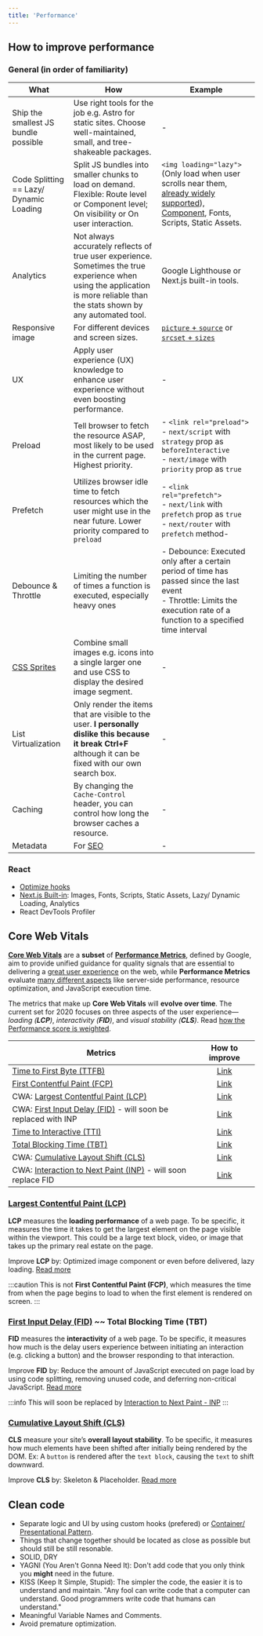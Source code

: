 ```yaml
---
title: 'Performance'
---
```


## How to improve performance

### General (in order of familiarity)

| What                                                      | How                                                                                                                                                                           | Example                                                                                                                                                                                                                               |
| --------------------------------------------------------- | ----------------------------------------------------------------------------------------------------------------------------------------------------------------------------- | ------------------------------------------------------------------------------------------------------------------------------------------------------------------------------------------------------------------------------------- |
| Ship the smallest JS bundle possible                      | Use right tools for the job e.g. Astro for static sites. Choose well-maintained, small, and tree-shakeable packages.                                                          | -                                                                                                                                                                                                                                     |
| Code Splitting == Lazy/ Dynamic Loading                   | Split JS bundles into smaller chunks to load on demand. Flexible: Route level or Component level; On visibility or On user interaction.                                       | `<img loading="lazy">` (Only load when user scrolls near them, [already widely supported](https://caniuse.com/loading-lazy-attr)), [Component](../React/react-snippets.mdx#lazy-load--component-maps), Fonts, Scripts, Static Assets. |
| Analytics                                                 | Not always accurately reflects of true user experience. Sometimes the true experience when using the application is more reliable than the stats shown by any automated tool. | Google Lighthouse or Next.js built-in tools.                                                                                                                                                                                          |
| Responsive image                                          | For different devices and screen sizes.                                                                                                                                       | [`picture` + `source`](./image.md#picture) or [`srcset` + `sizes`](./image.md#srcset-and-sizes)                                                                                                                                       |
| UX                                                        | Apply user experience (UX) knowledge to enhance user experience without even boosting performance.                                                                            | -                                                                                                                                                                                                                                     |
| Preload                                                   | Tell browser to fetch the resource ASAP, most likely to be used in the current page. Highest priority.                                                                        | - `<link rel="preload">` <br /> - `next/script` with `strategy` prop as `beforeInteractive` <br /> - `next/image` with `priority` prop as `true`                                                                                      |
| Prefetch                                                  | Utilizes browser idle time to fetch resources which the user might use in the near future. Lower priority compared to `preload`                                               | - `<link rel="prefetch">` <br /> - `next/link` with `prefetch` prop as `true` <br /> - `next/router` with `prefetch` method-                                                                                                          |
| Debounce & Throttle                                       | Limiting the number of times a function is executed, especially heavy ones                                                                                                    | - Debounce: Executed only after a certain period of time has passed since the last event <br /> - Throttle: Limits the execution rate of a function to a specified time interval                                                      |
| [CSS Sprites](https://spritegen.website-performance.org/) | Combine small images e.g. icons into a single larger one and use CSS to display the desired image segment.                                                                    | -                                                                                                                                                                                                                                     |
| List Virtualization                                       | Only render the items that are visible to the user. **I personally dislike this because it break Ctrl+F** although it can be fixed with our own search box.                   | -                                                                                                                                                                                                                                     |
| Caching                                                   | By changing the `Cache-Control` header, you can control how long the browser caches a resource.                                                                               | -                                                                                                                                                                                                                                     |
| Metadata                                                  | For [SEO](./seo.md)                                                                                                                                                           | -                                                                                                                                                                                                                                     |

### React

- [Optimize hooks](../React/hooks.mdx#optimize)
- [Next.js Built-in](https://nextjs.org/docs/app/building-your-application/optimizing): Images, Fonts, Scripts, Static Assets, Lazy/ Dynamic Loading, Analytics
- React DevTools Profiler

## Core Web Vitals

**[Core Web Vitals](https://web.dev/learn-core-web-vitals/)** are a **subset** of **[Performance Metrics](https://web.dev/metrics/)**, defined by Google, aim to provide unified guidance for quality signals that are essential to delivering a <u>great user experience</u> on the web, while **Performance Metrics** evaluate <u>many different aspects</u> like server-side performance, resource optimization, and JavaScript execution time.

The metrics that make up **Core Web Vitals** will **evolve over time**. The current set for 2020 focuses on three aspects of the user experience—_loading (**LCP**)_, _interactivity (**FID**)_, and _visual stability (**CLS**)_. Read [how the Performance score is weighted](https://web.dev/performance-scoring).

| Metrics                                                                               |                 How to improve                  |
| ------------------------------------------------------------------------------------- | :---------------------------------------------: |
| [Time to First Byte (TTFB)](https://web.dev/ttfb/)                                    |     [Link](https://web.dev/optimize-ttfb/)      |
| [First Contentful Paint (FCP)](https://web.dev/fcp/)                                  | [Link](https://web.dev/fcp/#how-to-improve-fcp) |
| CWA: [Largest Contentful Paint (LCP)](https://web.dev/lcp/)                           |      [Link](https://web.dev/optimize-lcp/)      |
| CWA: [First Input Delay (FID)](https://web.dev/fid/) - will soon be replaced with INP |      [Link](https://web.dev/optimize-fid/)      |
| [Time to Interactive (TTI)](https://web.dev/tti/)                                     | [Link](https://web.dev/tti/#how-to-improve-tti) |
| [Total Blocking Time (TBT)](https://web.dev/tbt/)                                     | [Link](https://web.dev/tbt/#how-to-improve-tbt) |
| CWA: [Cumulative Layout Shift (CLS)](https://web.dev/cls/)                            |      [Link](https://web.dev/optimize-cls/)      |
| CWA: [Interaction to Next Paint (INP)](https://web.dev/inp/) - will soon replace FID  |      [Link](https://web.dev/optimize-inp/)      |

### [Largest Contentful Paint (LCP)](https://web.dev/lcp/)

**LCP** measures the **loading performance** of a web page. To be specific, it measures the time it takes to get the largest element on the page visible within the viewport. This could be a large text block, video, or image that takes up the primary real estate on the page.

Improve **LCP** by: Optimized image component or even before delivered, lazy loading. [Read more](https://web.dev/optimize-lcp/)

:::caution
This is not **First Contentful Paint (FCP)**, which measures the time from when the page begins to load to when the first element is rendered on screen.
:::

### [First Input Delay (FID)](https://web.dev/fid/) ~~ Total Blocking Time (TBT)

**FID** measures the **interactivity** of a web page. To be specific, it measures how much is the delay users experience between initiating an interaction (e.g. clicking a button) and the browser responding to that interaction.

Improve **FID** by: Reduce the amount of JavaScript executed on page load by using code splitting, removing unused code, and deferring non-critical JavaScript. [Read more](https://web.dev/optimize-fid/)

:::info
This will soon be replaced by [Interaction to Next Paint - INP](https://web.dev/inp/)
:::

### [Cumulative Layout Shift (CLS)](https://web.dev/cls/)

**CLS** measure your site’s **overall layout stability**. To be specific, it measures how much elements have been shifted after initially being rendered by the DOM. Ex: A `button` is rendered after the `text block`, causing the `text` to shift downward.

Improve **CLS** by: Skeleton & Placeholder. [Read more](https://web.dev/optimize-cls/)

## Clean code

- Separate logic and UI by using custom hooks (prefered) or [Container/ Presentational Pattern](https://www.patterns.dev/posts/presentational-container-pattern).
- Things that change together should be located as close as possible but should still be still resonable.
- SOLID, DRY
- YAGNI (You Aren't Gonna Need It): Don't add code that you only think you **might** need in the future.
- KISS (Keep It Simple, Stupid): The simpler the code, the easier it is to understand and maintain. "Any fool can write code that a computer can understand. Good programmers write code that humans can understand."
- Meaningful Variable Names and Comments.
- Avoid premature optimization.
